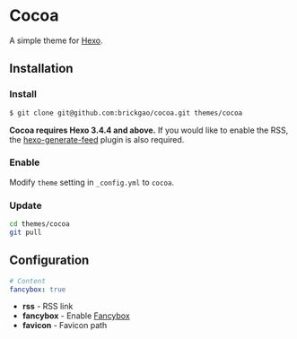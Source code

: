 # Cocoa

A simple theme for [Hexo].

## Installation

### Install

``` bash
$ git clone git@github.com:brickgao/cocoa.git themes/cocoa
```

**Cocoa requires Hexo 3.4.4 and above.** If you would like to enable the RSS, the [hexo-generate-feed] plugin is also required.

### Enable

Modify `theme` setting in `_config.yml` to `cocoa`.

### Update

``` bash
cd themes/cocoa
git pull
```

## Configuration

``` yml
# Content
fancybox: true
```

- **rss** - RSS link
- **fancybox** - Enable [Fancybox]
- **favicon** - Favicon path

[Hexo]: https://hexo.io/
[Fancybox]: http://fancyapps.com/fancybox/
[hexo-generate-feed]: https://github.com/hexojs/hexo-generator-feed
